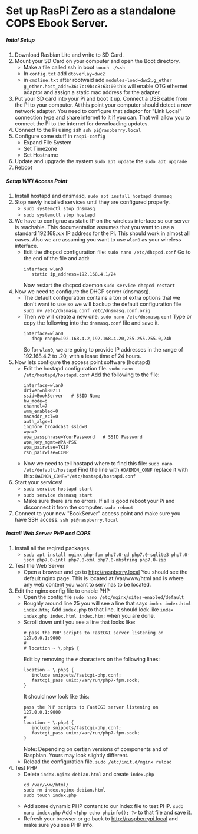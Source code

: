 # Set up RasPi Zero as a standalone COPS Ebook Server.

##### Inital Setup
1. Download Rasbian Lite and write to SD Card.
2. Mount your SD Card on your computer and open the Boot directory.
   - Make a file called ssh in boot `touch ./ssh`
   - In `config.txt` add `dtoverlay=dwc2`
   - in `cmdline.txt` after rootwaid add `modules-load=dwc2,g_ether g_ether.host_addr=36:7c:9b:c8:63:00` this will enable OTG ethernet adaptor and assign a static mac address for the adapter.
3. Put your SD card into your Pi and boot it up. Connect a USB cable from the Pi to your computer. At this point your computer should detect a new network adapter. You need to configure that adaptor for "Link Local"  connection type and share internet to it if you can. That will allow you to connect the Pi to the internet for downloading updates.
4. Connect to the Pi using ssh `ssh pi@raspberry.local`
5. Configure some stuff in `raspi-config`
   - Expand File System
   - Set Timezone
   - Set Hostname
6. Update and upgrade the system `sudo apt update` the `sudo apt upgrade`
7. Reboot

##### Setup WiFi Access Point
1. Install hostapd and dnsmasq. `sudo apt install hostapd dnsmasq`
2. Stop newly installed services until they are configured properly.
   - `sudo systemctl stop dnsmasq`
   - `sudo systemctl stop hostapd`
3. We have to configrue as static IP on the wireless interface so our server is reachable. This documentation assumes that you want to use a standard 192.168.x.x IP address for the Pi. This should work in almost all cases. Also we are assuming you want to use `wlan0` as your wireless interface.
   - Edit the dhcpcd configuration file:
      `sudo nano /etc/dhcpcd.conf`
      Go to the end of the file and add:
      ```
      interface wlan0
         static ip_address=192.168.4.1/24
      ```
      Now restart the dhcpcd daemon `sudo service dhcpcd restart`
2. Now we need to configure the DHCP server (dnsmasq).
   - The default configuration contains a ton of extra options that we don't want to use so we will backup the default configuration file `sudo mv /etc/dnsmasq.conf /etc/dnsmasq.conf.orig`
   - Then we will create a new one. `sudo nano /etc/dnsmasq.conf`
      Type or copy the following into the `dnsmasq.conf` file and save it.
      ```
      interface=wlan0
         dhcp-range=192.168.4.2,192.168.4.20,255.255.255.0,24h
      ```
      So for `wlan0`, we are going to provide IP addresses in the range of 192.168.4.2 to .20, with a lease time of 24 hours.
3. Now lets configure the access point software (hostapd)
   - Edit the hostapd configuration file. `sudo nano /etc/hostapd/hostapd.conf`
      Add the following to the file:
      ```
      interface=wlan0
      driver=nl80211
      ssid=BookServer   # SSID Name
      hw_mode=g
      channel=7
      wmm_enabled=0
      macaddr_acl=0
      auth_algs=1
      ingnore_broadcast_ssid=0
      wpa=2
      wpa_passphrase=YourPassword   # SSID Password
      wpa_key_mgmt=WPA-PSK
      wpa_pairwise=TKIP
      rsn_pairwise=CCMP
      ```
   - Now we need to tell hostapd where to find this file: `sudo nano /etc/default/hostapd`
      Find the line with `#DAEMON_CONF` replace it with this:
      `DAEMON_CONF="/etc/hostapd/hostapd.conf`
4. Start your services!
   - `sudo service hostapd start`
   - `sudo service dnsmasq start`
   - Make sure there are no errors. If all is good reboot your Pi and disconnect it from the computer. `sudo reboot`
5. Connect to your new "BookServer" access point and make sure you have SSH access. `ssh pi@raspberry.local`

##### Install Web Server PHP and COPS
1. Install all the reqired packages.
   - `sudo apt install nginx php-fpm php7.0-gd php7.0-sqlite3 php7.0-json php7.0-intl php7.0-xml php7.0-mbstring php7.0-zip`
2. Test the Web Server
   - Open a browser and go to http://raspberry.local You should see the default nginx page. This is located at /var/www/html and is where any web content you want to serv has to be located.
3. Edit the nginx config file to enable PHP
   - Open the config file `sudo nano /etc/nginx/sites-enabled/default`
   - Roughly around line 25 you will see a line that says `index index.html index.htm;`
      Add `index.php` to that line. It should look like `index index.php index.html index.htm;` when you are done.
   - Scroll down until you see a line that looks like:
      ```
      # pass the PHP scripts to FastCGI server listening on
      127.0.0.1:9000
      #
      # location ~ \.php$ {
      ```
      Edit by removing the `#` characters on the following lines:
      ```
      location ~ \.php$ {
         include snippets/fastcgi-php.conf;
         fastcgi_pass unix:/var/run/php7-fpm.sock;
      }
      ```
      It should now look like this:
      ``` 
      pass the PHP scripts to FastCGI server listening on
      127.0.0.1:9000
      #
      location ~ \.php$ {
         include snippets/fastcgi-php.conf;
         fastcgi_pass unix:/var/run/php7-fpm.sock;
      }
      ```
      Note: Depending on certian versions of components and of Raspbian. Yours may look slightly different.
   - Reload the configuration file. `sudo /etc/init.d/nginx reload`
4. Test PHP
   - Delete `index.nginx-debian.html` and create `index.php`
      ```
      cd /var/www/html/
      sudo rm index.nginx-debian.html
      sudo touch index.php
      ```
   - Add some dynamic PHP content to our index file to test PHP.
      `sudo nano index.php`
      Add `<?php echo phpinfo(); ?>` to that file and save it.
   - Refresh your browser or go back to http://raspberrypi.local and make sure you see PHP info.
